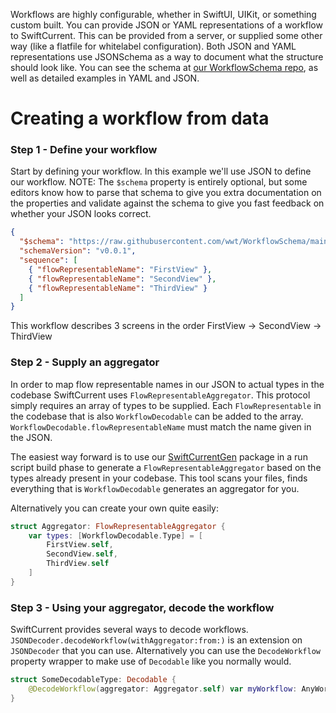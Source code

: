 Workflows are highly configurable, whether in SwiftUI, UIKit, or something custom built. You can provide JSON or YAML representations of a workflow to SwiftCurrent. This can be provided from a server, or supplied some other way (like a flatfile for whitelabel configuration). Both JSON and YAML representations use JSONSchema as a way to document what the structure should look like. You can see the schema at [our WorkflowSchema repo](https://github.com/wwt/WorkflowSchema), as well as detailed examples in YAML and JSON.

# Creating a workflow from data

### Step 1 - Define your workflow
Start by defining your workflow. In this example we'll use JSON to define our workflow. NOTE: The `$schema` property is entirely optional, but some editors know how to parse that schema to give you extra documentation on the properties and validate against the schema to give you fast feedback on whether your JSON looks correct.

```json
{
  "$schema": "https://raw.githubusercontent.com/wwt/WorkflowSchema/main/workflow-schema.json",
  "schemaVersion": "v0.0.1",
  "sequence": [
    { "flowRepresentableName": "FirstView" },
    { "flowRepresentableName": "SecondView" },
    { "flowRepresentableName": "ThirdView" }
  ]
}
```

This workflow describes 3 screens in the order FirstView -> SecondView -> ThirdView

### Step 2 - Supply an aggregator
In order to map flow representable names in our JSON to actual types in the codebase SwiftCurrent uses `FlowRepresentableAggregator`. This protocol simply requires an array of types to be supplied. Each `FlowRepresentable` in the codebase that is also `WorkflowDecodable` can be added to the array. `WorkflowDecodable.flowRepresentableName` must match the name given in the JSON. 

The easiest way forward is to use our [SwiftCurrentGen](https://github.com/wwt/main/SwiftCurrentGen) package in a run script build phase to generate a `FlowRepresentableAggregator` based on the types already present in your codebase. This tool scans your files, finds everything that is `WorkflowDecodable` generates an aggregator for you.

Alternatively you can create your own quite easily:
```swift
struct Aggregator: FlowRepresentableAggregator {
    var types: [WorkflowDecodable.Type] = [
        FirstView.self,
        SecondView.self,
        ThirdView.self
    ]
}
```

### Step 3 - Using your aggregator, decode the workflow
SwiftCurrent provides several ways to decode workflows. `JSONDecoder.decodeWorkflow(withAggregator:from:)` is an extension on `JSONDecoder` that you can use. Alternatively you can use the `DecodeWorkflow` property wrapper to make use of `Decodable` like you normally would.

```swift
struct SomeDecodableType: Decodable {
    @DecodeWorkflow(aggregator: Aggregator.self) var myWorkflow: AnyWorkflow
}
```